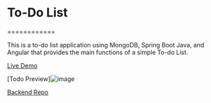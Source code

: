 # To-Do List
============

This is a to-do list application using MongoDB, Spring Boot Java, and Angular that provides the main functions of a simple To-do List.

[Live Demo](https://todo.grthomelab.com)

[Todo Preview]![image](https://user-images.githubusercontent.com/3360055/235794340-d8117b25-b0bd-4e0a-b411-7288b2768781.png)

[Backend Repo](https://github.com/gbrown09/grthomelab-backend)
